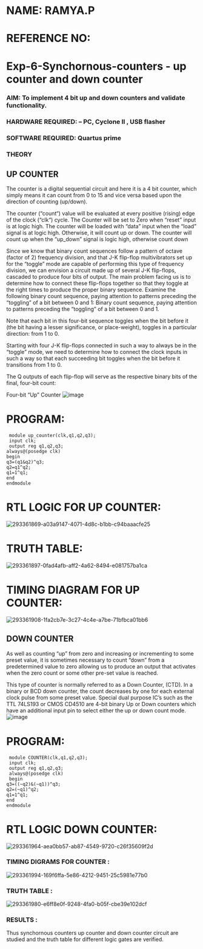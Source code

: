 # NAME: RAMYA.P
# REFERENCE NO:

# Exp-6-Synchornous-counters - up counter and down counter 
### AIM: To implement 4 bit up and down counters and validate  functionality.
### HARDWARE REQUIRED:  – PC, Cyclone II , USB flasher
### SOFTWARE REQUIRED:   Quartus prime
### THEORY 

## UP COUNTER 
The counter is a digital sequential circuit and here it is a 4 bit counter, which simply means it can count from 0 to 15 and vice versa based upon the direction of counting (up/down). 

The counter (“count“) value will be evaluated at every positive (rising) edge of the clock (“clk“) cycle.
The Counter will be set to Zero when “reset” input is at logic high.
The counter will be loaded with “data” input when the “load” signal is at logic high. Otherwise, it will count up or down.
The counter will count up when the “up_down” signal is logic high, otherwise count down

Since we know that binary count sequences follow a pattern of octave (factor of 2) frequency division, and that J-K flip-flop multivibrators set up for the “toggle” mode are capable of performing this type of frequency division, we can envision a circuit made up of several J-K flip-flops, cascaded to produce four bits of output.
The main problem facing us is to determine how to connect these flip-flops together so that they toggle at the right times to produce the proper binary sequence.
Examine the following binary count sequence, paying attention to patterns preceding the “toggling” of a bit between 0 and 1:
Binary count sequence, paying attention to patterns preceding the “toggling” of a bit between 0 and 1.

Note that each bit in this four-bit sequence toggles when the bit before it (the bit having a lesser significance, or place-weight), toggles in a particular direction: from 1 to 0.



 
 

Starting with four J-K flip-flops connected in such a way to always be in the “toggle” mode, we need to determine how to connect the clock inputs in such a way so that each succeeding bit toggles when the bit before it transitions from 1 to 0.

The Q outputs of each flip-flop will serve as the respective binary bits of the final, four-bit count:

 
 

Four-bit “Up” Counter
![image](https://user-images.githubusercontent.com/36288975/169644758-b2f4339d-9532-40c5-af40-8f4f8c942e2c.png)

# PROGRAM:
     module up_counter(clk,q1,q2,q3);
     input clk;
     output reg q1,q2,q3;
    always@(posedge clk)
    begin
    q3=(q1&q2)^q3;
    q2=q1^q2;
    q1=1^q1;
    end 
    endmodule

# RTL LOGIC FOR UP COUNTER:

![293361869-a03a9147-4071-4d8c-b1bb-c94baaacfe25](https://github.com/vasanthkumarch/Exp-7-Synchornous-counters-/assets/151625620/271824e3-07c9-4072-ae00-8f4dd8ee708c)


# TRUTH TABLE:
![293361897-0fad4afb-aff2-4a62-8494-e081757ba1ca](https://github.com/vasanthkumarch/Exp-7-Synchornous-counters-/assets/151625620/9aa8ec9d-c44d-4ded-875e-145d5ad17e3b)

# TIMING DIAGRAM FOR UP COUNTER:

![293361908-1fa2cb7e-3c27-4c4e-a7be-71bfbca01bb6](https://github.com/vasanthkumarch/Exp-7-Synchornous-counters-/assets/151625620/ec707b53-bf95-4532-827d-39efa776ffa8)




## DOWN COUNTER 

As well as counting “up” from zero and increasing or incrementing to some preset value, it is sometimes necessary to count “down” from a predetermined value to zero allowing us to produce an output that activates when the zero count or some other pre-set value is reached.

This type of counter is normally referred to as a Down Counter, (CTD). In a binary or BCD down counter, the count decreases by one for each external clock pulse from some preset value. Special dual purpose IC’s such as the TTL 74LS193 or CMOS CD4510 are 4-bit binary Up or Down counters which have an additional input pin to select either the up or down count mode.
![image](https://user-images.githubusercontent.com/36288975/169644844-1a14e123-7228-4ed8-81a9-eb937dff4ac8.png)

# PROGRAM:

     module COUNTER(clk,q1,q2,q3);
     input clk;
     output reg q1,q2,q3;
     always@(posedge clk)
     begin
    q3=((~q2)&(~q1))^q3;
    q2=(~q1)^q2;
    q1=1^q1;
    end
    endmodule



# RTL LOGIC DOWN COUNTER:



![293361964-aea0bb57-ab87-4549-9720-c26f35609f2d](https://github.com/vasanthkumarch/Exp-7-Synchornous-counters-/assets/151625620/6ef717c0-f9b3-4d01-b624-2c4eb498b1dd)






### TIMING DIGRAMS FOR COUNTER  :


![293361994-169f6ffa-5e86-4212-9451-25c5981e77b0](https://github.com/vasanthkumarch/Exp-7-Synchornous-counters-/assets/151625620/7dd791ed-6822-44e7-a66a-135de915bce1)



### TRUTH TABLE :


![293361980-e6ff8e0f-9248-4fa0-b05f-cbe39e102dcf](https://github.com/vasanthkumarch/Exp-7-Synchornous-counters-/assets/151625620/da231c4d-fcb7-44c2-8bc0-298da336b451)




### RESULTS :
Thus synchornous counters up counter and down counter circuit are studied and the truth table for different logic gates are verified.
